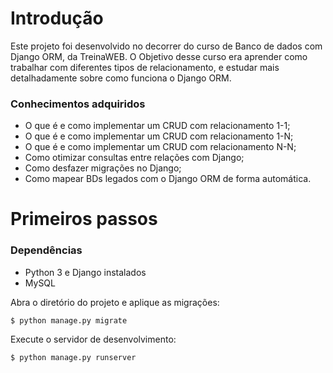 # Introdução

Este projeto foi desenvolvido no decorrer do curso de Banco de dados com Django ORM, da TreinaWEB.
O Objetivo desse curso era aprender como trabalhar com diferentes tipos de relacionamento, e estudar mais detalhadamente sobre como funciona o Django ORM.

### Conhecimentos adquiridos

* O que é e como implementar um CRUD com relacionamento 1-1;
* O que é e como implementar um CRUD com relacionamento 1-N;
* O que é e como implementar um CRUD com relacionamento N-N;
* Como otimizar consultas entre relações com Django;
* Como desfazer migrações no Django;
* Como mapear BDs legados com o Django ORM de forma automática.

# Primeiros passos

### Dependências

* Python 3 e Django instalados
* MySQL

Abra o diretório do projeto e aplique as migrações:

    $ python manage.py migrate
    
Execute o servidor de desenvolvimento:

    $ python manage.py runserver
